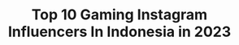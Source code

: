 ---
title: Top 10 Gaming Instagram Influencers In Indonesia in 2023
description: >-
  Find top gaming Instagram influencers in Indonesia in 2023. Most popular hashtags: #naisaalifiayuriza #nayofficial #thenay.
platform: Instagram
hits: 292
text_top: Discover the most popular Instagram accounts on inBeat.
text_bottom: Our database aggregates 292 Instagram influencers like this in Indonesia for you to collaborate.
profiles:
  - username: "syivangel"
    fullname: >-
      𝒚𝒐𝒖𝒓 𝑨𝒏𝒈𝒆𝒍♥
    bio: >-
      an independent woman✨ . TikTok ~> @syivangel @angelova.guild @angelova.gaming . Bussines inquiries please kindly send email!
    location: "Indonesia"
    followers: 45113
    engagement: 797
    commentsToLikes: 0.036570
    id: ck5zm5pexly5h0i143t75074w
    verified: false
    hashtags: "#senseiten, #apaya, #razer, #livik"
  - username: "kleponjowo"
    fullname: >-
      Junior Andrian Rub
    bio: >-
      🎮 @avatar.gaminghouse 🐬 @potlotaquatic 🐋 @makaliweaquarium 🎈 @johan.balonmagetan
    location: "Indonesia"
    followers: 6111
    engagement: 1123
    commentsToLikes: 0.024639
    id: ck55nfqfz63zp0i11avkcixs0
    verified: false
    hashtags: "#yowessorry, #gowes, #sunmori, #dirumahaja"
  - username: "vinaeleast"
    fullname: >-
      Vina Eleast
    bio: >-
      🕹Gaming Enthusiast & Cosplayer • 📽 MC/Host & LiveStreamer • 🎬 Netmarble Official Streamer • 💌 vinaeleast@gmail.com
    location: "Indonesia"
    followers: 51660
    engagement: 456
    commentsToLikes: 0.014593
    id: ck1391158j0040i19jjkerax7
    verified: false
    hashtags: "#topup, #pubgmobile1111, #pubgmobileindo, #games"
  - username: "matchamei"
    fullname: >-
      Matcha Mei
    bio: >-
      🇮🇩 ➡️ 🇰🇷 😇 @reoncomics Official Cos 💻 @asusid TUF Gaming BA 📩 Business: matchamei.contact@gmail.com Skincare cegah jerawat👇🏻
    location: "Indonesia"
    followers: 214507
    engagement: 284
    commentsToLikes: 0.013478
    id: ck0vxovatzzk80i19rxur5dbx
    verified: true
    hashtags: ""
  - username: "ar.kaw"
    fullname: >-
      Arkaw
    bio: >-
      BA 👕 @waglerstore_panjipetualang Business WA : 083898873710 🎮Official Creator Facebook Gaming 🖥️Konten YT : Arkaw 🎥Everyday Livestream ⬇️
    location: "Indonesia"
    followers: 119952
    engagement: 230
    commentsToLikes: 0.019102
    id: ck5cb1276eila0i112um9ulmy
    verified: false
    hashtags: "#3megic, #alwayson, #jabarjuara, #seriusmain"
  - username: "thenay.squads"
    fullname: >-
      naisaalifiayuriza
    bio: >-
      N.A.Y Official Thenay Squads Since: 12 March 2019🔥 #StayHumble • -William 🕹️Gaming 📹Daily Vlog • Info PP 👉🏻 DM📩
    location: "Indonesia"
    followers: 63672
    engagement: 224
    commentsToLikes: 0.019355
    id: ckap1unn9w83l0i78epcnxwtw
    verified: false
    hashtags: "#thenayindonesia, #thenayteam, #nayofficial, #thenayofficial"
  - username: "naisaaliflayuriizaa"
    fullname: >-
      THENAY INDONESIA
    bio: >-
      ◀OFFICIAL FANBASE▶ Always support naisa💗 N.A.Y 🕹 gaming🥳 🖥 daily vlog 📹 💻Reaction 🎥 📺NAYOFFICIAL Subscribe & nyalakan notifikasinya guys 👇 👇
    location: "Indonesia"
    followers: 217396
    engagement: 145
    commentsToLikes: 0.018728
    id: ckaovzm6s6ryc0i78mf5v1mpr
    verified: false
    hashtags: "#nay, #naisaalifayuriza, #thenaysquad, #cewek"
  - username: "ff.spyke"
    fullname: >-
      Reza Risnuansyah
    bio: >-
      YouTube : spyke gaming Id game :
    location: "Indonesia"
    followers: 128817
    engagement: 523
    commentsToLikes: 0.038143
    id: ck5cb26nnel1m0i113f2e40bw
    verified: false
    hashtags: "#freefireshare, #freefireid, #freefirehack, #topglobalsubsobbyphy"
  - username: "naaisaalifiayuuriza"
    fullname: >-
      Naisa Alifia Yuriza
    bio: >-
      N.A.Y 🕹️ gaming🥳 🖥️ daily vlog 📹 📺 NAYOFFICIAL Pp/Endorse? Line @jasapromosi_dhera (pakai @) Fanbase Official @naisaalifiayuriza
    location: "Indonesia"
    followers: 214631
    engagement: 82
    commentsToLikes: 0.014360
    id: ckaot3lhfu86v0i78lg3mydt9
    verified: false
    hashtags: "#thenayteam, #tiktok, #nayofficial, #thenayeditor"
  - username: "ig_ripzy"
    fullname: >-
      RipzyGAMING
    bio: >-
      YouTube - Ripzy GAMING ID-5130964063 Device - OnePlus 6T GFX - @mart1n_dzns Check Out My Latest Video👇 Personal - @abhi.nand._
    location: "Indonesia"
    followers: 10781
    engagement: 1434
    commentsToLikes: 0.046915
    id: ckaou8lokzaj70i78ln0k7u4r
    verified: false
    hashtags: "#pubgindia, #pubgfunny, #pubgmobilewtf, #ripzy"
---